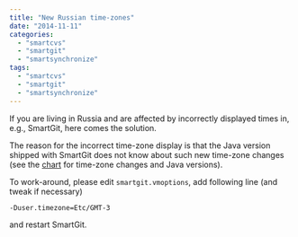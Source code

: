 ```yaml
---
title: "New Russian time-zones"
date: "2014-11-11"
categories: 
  - "smartcvs"
  - "smartgit"
  - "smartsynchronize"
tags: 
  - "smartcvs"
  - "smartgit"
  - "smartsynchronize"
---
```


If you are living in Russia and are affected by incorrectly displayed times in, e.g., SmartGit, here comes the solution.

The reason for the incorrect time-zone display is that the Java version shipped with SmartGit does not know about such new time-zone changes (see the [chart](http://www.oracle.com/technetwork/java/javase/tzdata-versions-138805.html "chart") for time-zone changes and Java versions).

To work-around, please edit `smartgit.vmoptions`, add following line (and tweak if necessary)

`-Duser.timezone=Etc/GMT-3`

and restart SmartGit.
